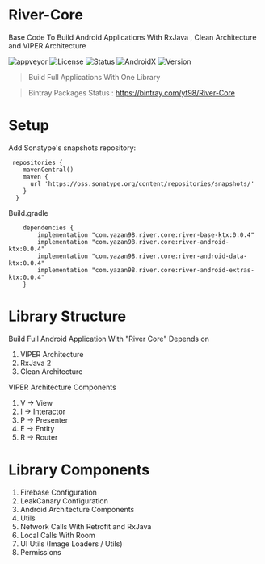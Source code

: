 # River-Core
Base Code To Build Android Applications With RxJava , Clean Architecture and VIPER Architecture
 
![appveyor](https://img.shields.io/appveyor/ci/Yazan98/River-Core.svg)
![License](https://img.shields.io/badge/License-Apache%202.0-green.svg)
![Status](https://img.shields.io/badge/Project%20Status-Beta%20Version-yellow.svg)
![AndroidX](https://img.shields.io/badge/Android%20Status-AndroidX-green.svg)
![Version](https://img.shields.io/badge/Version-0.0.4-green.svg)


> Build Full Applications With One Library 

> Bintray Packages Status : https://bintray.com/yt98/River-Core

# Setup

Add Sonatype's snapshots repository:

```
 repositories {
    mavenCentral()
    maven {
      url 'https://oss.sonatype.org/content/repositories/snapshots/'
    }
  }
```

Build.gradle

```
    dependencies {
        implementation "com.yazan98.river.core:river-base-ktx:0.0.4"
        implementation "com.yazan98.river.core:river-android-ktx:0.0.4"
        implementation "com.yazan98.river.core:river-android-data-ktx:0.0.4"
        implementation "com.yazan98.river.core:river-android-extras-ktx:0.0.4"
    }
```

# Library Structure

Build Full Android Application With "River Core" Depends on

1. VIPER Architecture
2. RxJava 2
3. Clean Architecture

VIPER Architecture Components
1. V -> View
2. I -> Interactor
3. P -> Presenter
4. E -> Entity
5. R -> Router

# Library Components
1. Firebase Configuration
2. LeakCanary Configuration
3. Android Architecture Components
4. Utils
5. Network Calls With Retrofit and RxJava
6. Local Calls With Room 
7. UI Utils (Image Loaders / Utils)
8. Permissions
